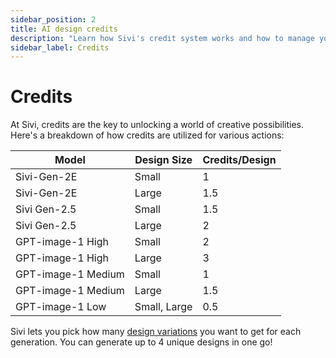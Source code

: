 ```yaml
---
sidebar_position: 2
title: AI design credits
description: "Learn how Sivi's credit system works and how to manage your design generation allowance."
sidebar_label: Credits
---
```


# Credits
At Sivi, credits are the key to unlocking a world of creative possibilities. Here's a breakdown of how credits are utilized for various actions:


| Model              | Design Size    | Credits/Design |
|--------------------|----------------|----------------|
| Sivi-Gen-2E         | Small          | 1              |
| Sivi-Gen-2E         | Large          | 1.5            |
| Sivi Gen-2.5        | Small          | 1.5            |
| Sivi Gen-2.5        | Large          | 2              |
| GPT-image-1 High    | Small          | 2              |
| GPT-image-1 High    | Large          | 3              |
| GPT-image-1 Medium  | Small          | 1              |
| GPT-image-1 Medium  | Large          | 1.5            |
| GPT-image-1 Low     | Small, Large   | 0.5            |

Sivi lets you pick how many <a href="../design-generation/design-count">design variations</a> you want to get for each generation. You can generate up to 4 unique designs in one go!

